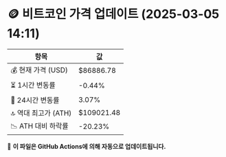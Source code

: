 # 🪙 비트코인 가격 업데이트 (2025-03-05 14:11)

| 항목                | 값 |
|--------------------|----------------|
| 💰 현재 가격 (USD) | $86886.78 |
| ⏳ 1시간 변동률    | -0.44% |
| 📆 24시간 변동률   | 3.07% |
| 🔝 역대 최고가 (ATH) | $109021.48 |
| 📉 ATH 대비 하락률 | -20.23% |

🔄 **이 파일은 GitHub Actions에 의해 자동으로 업데이트됩니다.**
